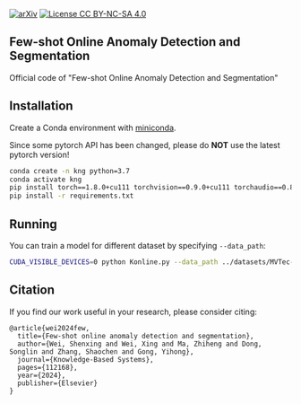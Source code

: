 [![arXiv](https://img.shields.io/badge/arXiv-2305.16404-b31b1b.svg)](https://arxiv.org/abs/2403.18201)
[![License CC BY-NC-SA 4.0](https://img.shields.io/badge/license-CC4.0-blue.svg)](https://creativecommons.org/licenses/by-nc-sa/4.0/legalcode)

## Few-shot Online Anomaly Detection and Segmentation
Official code of "Few-shot Online Anomaly Detection and Segmentation"

## Installation
Create a Conda environment with [miniconda](https://docs.conda.io/en/latest/miniconda.html).

Since some pytorch API has been changed, please do **NOT** use the latest pytorch version!
```bash
conda create -n kng python=3.7
conda activate kng
pip install torch==1.8.0+cu111 torchvision==0.9.0+cu111 torchaudio==0.8.0 -f https://download.pytorch.org/whl/torch_stable.html
pip install -r requirements.txt
```

## Running
You can train a model for different dataset by specifying `--data_path`: 

```bash
CUDA_VISIBLE_DEVICES=0 python Konline.py --data_path ../datasets/MVTec-AD
```

## Citation
If you find our work useful in your research, please consider citing:

``` shell script
@article{wei2024few,
  title={Few-shot online anomaly detection and segmentation},
  author={Wei, Shenxing and Wei, Xing and Ma, Zhiheng and Dong, Songlin and Zhang, Shaochen and Gong, Yihong},
  journal={Knowledge-Based Systems},
  pages={112168},
  year={2024},
  publisher={Elsevier}
}
```
